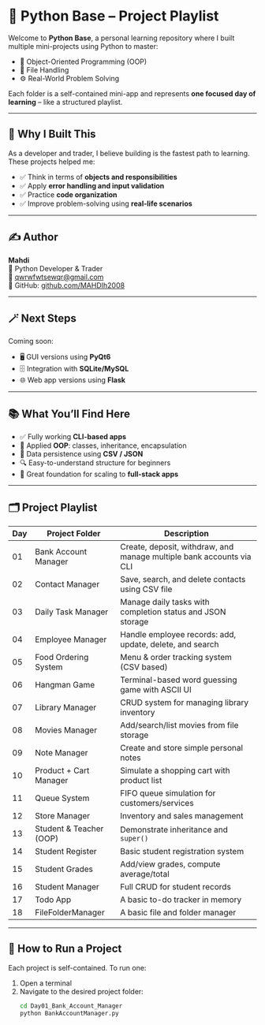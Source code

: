 # 🐍 Python Base – Project Playlist

Welcome to **Python Base**, a personal learning repository where I built multiple mini-projects using Python to master:

- 🧠 Object-Oriented Programming (OOP)
- 💾 File Handling
- ⚙️ Real-World Problem Solving

Each folder is a self-contained mini-app and represents **one focused day of learning** – like a structured playlist.

---

## 📌 Why I Built This

As a developer and trader, I believe building is the fastest path to learning. These projects helped me:

- ✅ Think in terms of **objects and responsibilities**
- ✅ Apply **error handling and input validation**
- ✅ Practice **code organization**
- ✅ Improve problem-solving using **real-life scenarios**

---

## ✍️ Author

**Mahdi**  
🎯 Python Developer & Trader  
📧 qwrwfwtsewqr@gmail.com  
🔗 GitHub: [github.com/MAHDIh2008](https://github.com/MAHDIh2008)

---

## 🪄 Next Steps

Coming soon:

- 🖥 GUI versions using **PyQt6**
- 🗄 Integration with **SQLite/MySQL**
- 🌐 Web app versions using **Flask**

---

## 📚 What You’ll Find Here

- ✅ Fully working **CLI-based apps**
- 🧠 Applied **OOP**: classes, inheritance, encapsulation
- 💾 Data persistence using **CSV / JSON**
- 🔍 Easy-to-understand structure for beginners
- 🧱 Great foundation for scaling to **full-stack apps**

---

## 🗂️ Project Playlist

| Day | Project Folder              | Description                                                                 |
|-----|-----------------------------|-----------------------------------------------------------------------------|
| 01  | Bank Account Manager        | Create, deposit, withdraw, and manage multiple bank accounts via CLI       |
| 02  | Contact Manager             | Save, search, and delete contacts using CSV file                           |
| 03  | Daily Task Manager          | Manage daily tasks with completion status and JSON storage                 |
| 04  | Employee Manager            | Handle employee records: add, update, delete, and search                   |
| 05  | Food Ordering System        | Menu & order tracking system (CSV based)                                   |
| 06  | Hangman Game                | Terminal-based word guessing game with ASCII UI                            |
| 07  | Library Manager             | CRUD system for managing library inventory                                 |
| 08  | Movies Manager              | Add/search/list movies from file storage                                   |
| 09  | Note Manager                | Create and store simple personal notes                                     |
| 10  | Product + Cart Manager      | Simulate a shopping cart with product list                                 |
| 11  | Queue System                | FIFO queue simulation for customers/services                               |
| 12  | Store Manager               | Inventory and sales management                                             |
| 13  | Student & Teacher (OOP)     | Demonstrate inheritance and `super()`                                      |
| 14  | Student Register            | Basic student registration system                                          |
| 15  | Student Grades              | Add/view grades, compute average/total                                     |
| 16  | Student Manager             | Full CRUD for student records                                              |
| 17  | Todo App                    | A basic to-do tracker in memory                                            |
| 18  | FileFolderManager           | A basic file and folder manager                                            |

---

## 🚀 How to Run a Project

Each project is self-contained. To run one:

1. Open a terminal
2. Navigate to the desired project folder:
   ```bash
   cd Day01_Bank_Account_Manager
   python BankAccountManager.py
